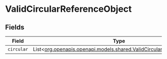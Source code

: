 # ValidCircularReferenceObject


## Fields

| Field                                                                                                                        | Type                                                                                                                         | Required                                                                                                                     | Description                                                                                                                  |
| ---------------------------------------------------------------------------------------------------------------------------- | ---------------------------------------------------------------------------------------------------------------------------- | ---------------------------------------------------------------------------------------------------------------------------- | ---------------------------------------------------------------------------------------------------------------------------- |
| `circular`                                                                                                                   | List<[org.openapis.openapi.models.shared.ValidCircularReferenceObject](../../models/shared/ValidCircularReferenceObject.md)> | :heavy_minus_sign:                                                                                                           | N/A                                                                                                                          |